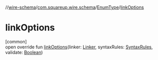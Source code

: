 //[wire-schema](../../../index.md)/[com.squareup.wire.schema](../index.md)/[EnumType](index.md)/[linkOptions](link-options.md)

# linkOptions

[common]\
open override fun [linkOptions](link-options.md)(linker: [Linker](../-linker/index.md), syntaxRules: [SyntaxRules](../-syntax-rules/index.md), validate: [Boolean](https://kotlinlang.org/api/latest/jvm/stdlib/kotlin/-boolean/index.html))
